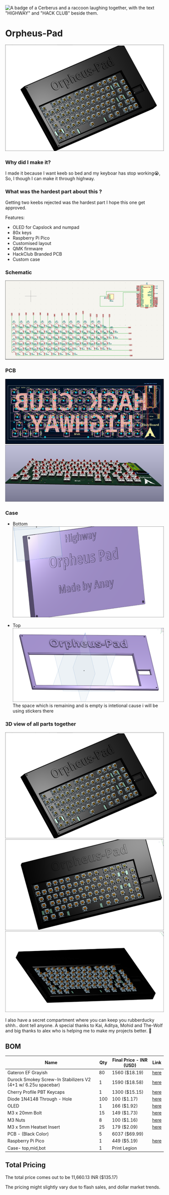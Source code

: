 ![A badge of a Cerberus and a raccoon laughing together, with the text "HIGHWAY" and "HACK CLUB" beside them.](https://hc-cdn.hel1.your-objectstorage.com/s/v3/0bbcca68ffa3845300bb76940f8ad91fd53d2d68_06-30-2025-1618.png)

# Orpheus-Pad
![image](images/best.png)

### Why did I make it?
I made it because I want keeb so bed and my keyboar has stop working😭, So, I though I can make it through highway.

### What was the hardest part about this ?
Getting two keebs rejected was the hardest part I hope this one get approved.

Features:

- OLED for Capslock and numpad
- 80x keys
- Raspberry Pi Pico
- Customised layout
- QMK firmware
- HackClub Branded PCB
- Custom case

### Schematic
![image](images/sch.png)


### PCB 
![image](images/silk1.png)
![image](images/3dpcb.png)

### Case
- Bottom
![image](images/back.png)

- Top
![image](images/top.png)
The space which is remaining and is empty is intetional cause i will be using stickers there

### 3D view of all parts together 
![image](images/best.png)
![image](images/best2.png)
![image](images/best3.png)

I also have a  secret compartment where you can keep you rubberducky shhh.. dont tell anyone.
A special thanks to Kai, Aditya, Mohid and The-Wolf and big thanks to alex who is helping me to make my projects better. 💓

## BOM

| Name                                                          | Qty | Final Price - INR (USD) | Link                                                                                                                        |
| ------------------------------------------------------------- | --- | ----------------------- | ----------------------------------------------------------------------------------------------------------                  |
| Gateron EF Grayish                                            | 80  | 1560 ($18.19)           | [here](https://neomacro.in/products/gateron-ef-grayish)                                                                     |
| Durock Smokey Screw-In Stabilizers V2 (4+1 w/ 6.25u spacebar) | 1   | 1590 ($18.58)           | [here](https://stackskb.com/store/durock-smokey-screw-in-stabilizers-v2/)                                                   |
| Cherry Profile PBT Keycaps                                    | 1   | 1300 ($15.15)           | [here](https://stackskb.com/store/veekos-gradient-keycaps-cherry-profile-135-keys)                                          |
| Diode 1N4148 Through - Hole                                   | 100 | 100 ($1.17)             | [here](https://amzn.in/d/j3eLvoh)                                                                                           |
| OLED                                                          | 1   | 166 ($1.92)             | [here]([https://amzn.in/d/hVRxzij](https://www.amazon.in/Electronic-Spices-Display-Module-Interface/dp/B0D9S3W7VM/ref=sr_1_8?sr=8-8))                                                                                           |
| M3 x 20mm Bolt                                                | 15  | 149 ($1.73)             | [here](https://amzn.in/d/8GRQWAB)                                                                                           |
| M3 Nuts                                                       | 8   | 100 ($1.16)             | [here](https://amzn.in/d/7UQtsm8)                                                                                           |
| M3 x 5mm Heatset Insert                                       | 25  | 179 ($2.09)             | [here](https://amzn.in/d/ixybuAc)                                                                                           |
| PCB - (Black Color)                                           | 5   | 6037 ($69.99)           ||
| Raspberry Pi Pico                                             | 1   | 449 ($5.19)             | [here](http://amazon.in/Raspberry-Pi-Headers-Soldered-Micro/dp/B08WPNM7JB/ref=sr_1_2?sr=8-2)                                |
| Case- top,mid,bot                                             | 1   | Print Legion

## Total Pricing
The total price comes out to be 11,660.13 INR ($135.17)

The pricing might slightly vary due to flash sales, and dollar market trends.
